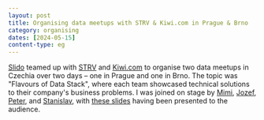```yaml
---
layout: post
title: Organising data meetups with STRV & Kiwi.com in Prague & Brno
category: organising
dates: [2024-05-15]
content-type: eg
---
```


[Slido](https://www.slido.com/) teamed up with [STRV](https://www.strv.com/) and [Kiwi.com](https://www.kiwi.com/) to organise two data meetups in Czechia over two days – one in Prague and one in Brno. The topic was "Flavours of Data Stack", where each team showcased technical solutions to their company's business problems. I was joined on stage by [Mimi](https://www.linkedin.com/in/miriama-k%C5%99%C3%AD%C5%BEkov%C3%A1-998731114/), [Jozef](https://www.linkedin.com/in/jozefreginac/), [Peter](https://www.linkedin.com/in/peter-vanko-99548159/), and [Stanislav](https://www.linkedin.com/in/stanislav-repka-a14ab31b2/), with [these slides](https://docs.google.com/presentation/d/1y9psjpWNh8GB-Z7w8Kw7fjarvBfkFreNctxaAj3_xlE/edit?usp=sharing) having been presented to the audience.
